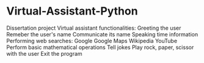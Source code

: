 # Virtual-Assistant-Python
Dissertation project
Virtual assistant functionalities:
Greeting the user
Remeber the user's name
Communicate its name
Speaking time information
Performing web searches:
Google
Google Maps
Wikipedia
YouTube
Perform basic mathematical operations
Tell jokes 
Play rock, paper, scissor with the user
Exit the program
